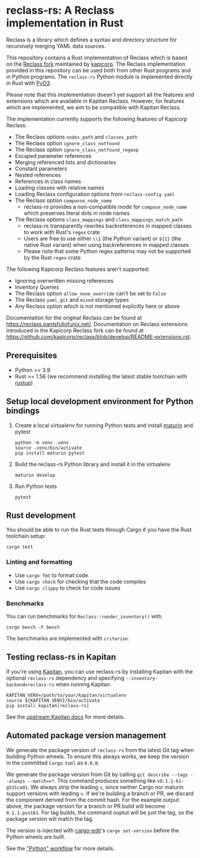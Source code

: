 # reclass-rs: A Reclass implementation in Rust

Reclass is a library which defines a syntax and directory structure for recursively merging YAML data sources.

This repository contains a Rust implementation of Reclass which is based on the [Reclass fork](https://github.com/kapicorp/reclass) maintained by [kapicorp](https://github.com/kapicorp/).
The Reclass implementation provided in this repository can be used both from other Rust programs and in Python programs.
The `reclass-rs` Python module is implemented directly in Rust with [PyO3](https://pyo3.rs/latest/).

Please note that this implementation doesn't yet support all the features and extensions which are available in Kapitan Reclass.
However, for features which are implemented, we aim to be compatible with Kapitan Reclass.

The implementation currently supports the following features of Kapicorp Reclass:

* The Reclass options `nodes_path` and `classes_path`
* The Reclass option `ignore_class_notfound`
* The Reclass option `ignore_class_notfound_regexp`
* Escaped parameter references
* Merging referenced lists and dictionaries
* Constant parameters
* Nested references
* References in class names
* Loading classes with relative names
* Loading Reclass configuration options from `reclass-config.yaml`
* The Reclass option `componse_node_name`
  * reclass-rs provides a non-compatible mode for `compose_node_name` which preserves literal dots in node names
* The Reclass options `class_mappings` and `class_mappings_match_path`
  * reclass-rs transparently rewrites backreferences in mapped classes to work with Rust's `regex` crate
  * Users are free to use either `\\1` (the Python variant) or `${1}` (the native Rust variant) when using backreferences in mapped classes
  * Please note that some Python regex patterns may not be supported by the Rust `regex` crate

The following Kapicorp Reclass features aren't supported:

* Ignoring overwritten missing references
* Inventory Queries
* The Reclass option `allow_none_override` can't be set to `False`
* The Reclass `yaml_git` and `mixed` storage types
* Any Reclass option which is not mentioned explicitly here or above

Documentation for the original Reclass can be found at https://reclass.pantsfullofunix.net/.
Documentation on Reclass extensions introduced in the Kapicorp Reclass fork can be found at https://github.com/kapicorp/reclass/blob/develop/README-extensions.rst.

## Prerequisites

* Python >= 3.9
* Rust >= 1.56 (we recommend installing the latest stable toolchain with [rustup])

## Setup local development environment for Python bindings

1. Create a local virtualenv for running Python tests and install [maturin] and pytest

    ```
    python -m venv .venv
    source .venv/bin/activate
    pip install maturin pytest
    ```

2. Build the reclass-rs Python library and install it in the virtualenv

    ```
    maturin develop
    ```

3. Run Python tests

    ```
    pytest
    ```

## Rust development

You should be able to run the Rust tests through Cargo if you have the Rust toolchain setup:

```
cargo test
```

### Linting and formatting

* Use `cargo fmt` to format code
* Use `cargo check` for checking that the code compiles
* Use `cargo clippy` to check for code issues

### Benchmarks

You can run benchmarks for `Reclass::render_inventory()` with

```
cargo bench -F bench
```

The benchmarks are implemented with `criterion`.

## Testing reclass-rs in Kapitan


If you're using [Kapitan], you can use reclass-rs by installing Kapitan with the optional `reclass-rs` dependency and specifying `--inventory-backend=reclass-rs` when running Kapitan.

```
KAPITAN_VENV=/path/to/your/kapitan/virtualenv
source ${KAPITAN_VENV}/bin/activate
pip install kapitan[reclass-rs]
```

See the [upstream Kapitan docs](https://kapitan.dev/pages/inventory/reclass-rs/) for more details.

## Automated package version management

We generate the package version of `reclass-rs` from the latest Git tag when building Python wheels.
To ensure this always works, we keep the version in the committed `Cargo.toml` as `0.0.0`.

We generate the package version from Git by calling `git describe --tags --always --match=v*`.
This command produces something like `v0.1.1-61-g531ca91`.
We always strip the leading `v`, since neither Cargo nor maturin support versions with leading `v`.
If we're building a branch or PR, we discard the component derived from the commit hash.
For the example output above, the package version for a branch or PR build will become `0.1.1.post61`.
For tag builds, the command ouptut will be just the tag, so the package version will match the tag.

The version is injected with [cargo-edit]'s `cargo set-version` before the Python wheels are built.

See the ["Python" workflow](./.github/workflows/python.yml) for more details.

[rustup]: https://rustup.rs/
[maturin]: https://github.com/PyO3/maturin
[Kapitan]: https://kapitan.dev
[cargo-edit]: https://github.com/killercup/cargo-edit
